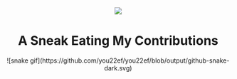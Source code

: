 <!-- Stats -->
<div align="center">
  <img src="https://github-readme-stats.vercel.app/api/top-langs/?username=you22ef&theme=aura&hide_border=true&include_all_commits=true&count_private=true&layout=compact" width="36%" /> 
</div>

<!-- Snake -->
<div align="center">
  <h1 color = "orange">A Sneak Eating My Contributions</h1>
  ![snake gif](https://github.com/you22ef/you22ef/blob/output/github-snake-dark.svg)
</div>
